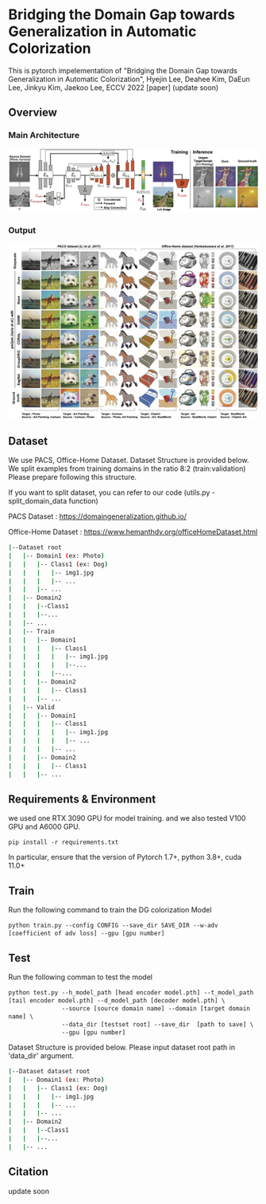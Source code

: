 # Bridging the Domain Gap towards Generalization in Automatic Colorization
This is pytorch impelementation of "Bridging the Domain Gap towards Generalization in Automatic Colorization", Hyejin Lee, Deahee Kim, DaEun Lee, Jinkyu Kim, Jaekoo Lee, ECCV 2022
[paper] (update soon)

## Overview


### Main Architecture
![screensh](./fig/main_architecture.png)



### Output
![screensh](./fig/dg_comparison.png)


## Dataset
We use PACS, Office-Home Dataset. Dataset Structure is provided below.\
We split examples from training domains in the ratio 8:2 (train:validation) \
Please prepare following this structure. 

If you want to split dataset, you can refer to our code (utils.py - split_domain_data function) 

PACS Dataset : https://domaingeneralization.github.io/

Office-Home Dataset : https://www.hemanthdv.org/officeHomeDataset.html

```bash
|--Dataset root
|   |-- Domain1 (ex: Photo)
|   |   |-- Class1 (ex: Dog)
|   |   |   |-- img1.jpg
|   |   |   |-- ...
|   |   |-- ...
|   |-- Domain2
|   |   |--Class1
|   |   |--...
|   |-- ...
|   |-- Train
|   |   |-- Domain1
|   |   |   |-- Class1
|   |   |   |   |-- img1.jpg
|   |   |   |   |--...
|   |   |   |--...
|   |   |-- Domain2
|   |   |   |-- Class1
|   |   |-- ...
|   |-- Valid
|   |   |-- Domain1
|   |   |   |-- Class1
|   |   |   |   |-- img1.jpg
|   |   |   |   |-- ...
|   |   |   |-- ...
|   |   |-- Domain2
|   |   |   |-- Class1
|   |   |-- ...
```


## Requirements & Environment
we used one RTX 3090 GPU for model training. and we also tested V100 GPU and A6000 GPU.

```
pip install -r requirements.txt
```

In particular, ensure that the version of Pytorch 1.7+, python 3.8+, cuda 11.0+


## Train

Run the following command to train the DG colorization Model
```
python train.py --config CONFIG --save_dir SAVE_DIR --w-adv [coefficient of adv loss] --gpu [gpu number]
```


## Test
Run the following comman to test the model
```
python test.py --h_model_path [head encoder model.pth] --t_model_path [tail encoder model.pth] --d_model_path [decoder model.pth] \
               --source [source domain name] --domain [target domain name] \
               --data_dir [testset root] --save_dir  [path to save] \
               --gpu [gpu number]
```
Dataset Structure is provided below. Please input dataset root path in 'data_dir' argument.
```bash
|--Dataset dataset root
|   |-- Domain1 (ex: Photo)
|   |   |-- Class1 (ex: Dog)
|   |   |   |-- img1.jpg
|   |   |   |-- ...
|   |   |-- ...
|   |-- Domain2
|   |   |--Class1
|   |   |--...
|   |-- ...
```

## Citation
update soon